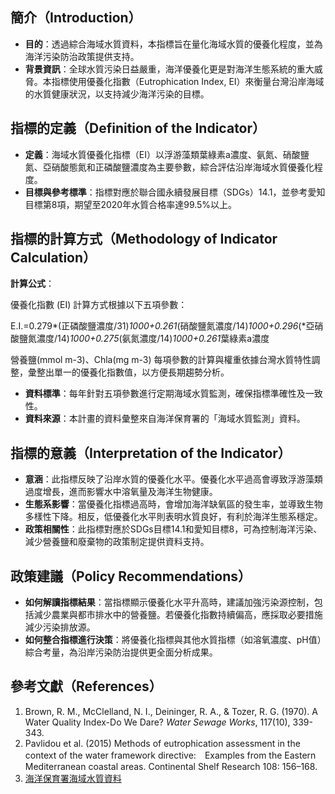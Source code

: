 ## 簡介（Introduction）
* **目的**：透過綜合海域水質資料，本指標旨在量化海域水質的優養化程度，並為海洋污染防治政策提供支持。
* **背景資訊**：全球水質污染日益嚴重，海洋優養化更是對海洋生態系統的重大威脅。本指標使用優養化指數（Eutrophication Index, EI）來衡量台灣沿岸海域的水質健康狀況，以支持減少海洋污染的目標。

## 指標的定義（Definition of the Indicator）
* **定義**：海域水質優養化指標（EI）以浮游藻類葉綠素a濃度、氨氮、硝酸鹽氮、亞硝酸態氮和正磷酸鹽濃度為主要參數，綜合評估沿岸海域水質優養化程度。
* **目標與參考標準**：指標對應於聯合國永續發展目標（SDGs）14.1，並參考愛知目標第8項，期望至2020年水質合格率達99.5%以上。

## 指標的計算方式（Methodology of Indicator Calculation）
**計算公式**：

優養化指數 \(EI\) 計算方式根據以下五項參數：


E.I.=0.279*(正磷酸鹽濃度/31)*1000+0.261*(硝酸鹽氮濃度/14)*1000+0.296*(*亞硝酸鹽氮濃度/14)*1000+0.275*(氨氮濃度/14)*1000+0.261*葉綠素a濃度

營養鹽(mmol m-3)、Chla(mg m-3)
每項參數的計算與權重依據台灣水質特性調整，彙整出單一的優養化指數值，以方便長期趨勢分析。

* **資料標準**：每年針對五項參數進行定期海域水質監測，確保指標準確性及一致性。
* **資料來源**：本計畫的資料彙整來自海洋保育署的「海域水質監測」資料。

## 指標的意義（Interpretation of the Indicator）
* **意涵**：此指標反映了沿岸水質的優養化水平。優養化水平過高會導致浮游藻類過度增長，進而影響水中溶氧量及海洋生物健康。
* **生態系影響**：當優養化指標過高時，會增加海洋缺氧區的發生率，並導致生物多樣性下降。相反，低優養化水平則表明水質良好，有利於海洋生態系穩定。
* **政策相關性**：此指標對應於SDGs目標14.1和愛知目標8，可為控制海洋污染、減少營養鹽和廢棄物的政策制定提供資料支持。

## 政策建議（Policy Recommendations）
* **如何解讀指標結果**：當指標顯示優養化水平升高時，建議加強污染源控制，包括減少農業與都市排水中的營養鹽。若優養化指數持續偏高，應採取必要措施減少污染排放源。
* **如何整合指標進行決策**：將優養化指標與其他水質指標（如溶氧濃度、pH值）綜合考量，為沿岸污染防治提供更全面分析成果。

## 參考文獻（References）
1. Brown, R. M., McClelland, N. I., Deininger, R. A., & Tozer, R. G. (1970). A Water Quality Index-Do We Dare? *Water Sewage Works*, 117(10), 339-343.
2. Pavlidou et al. (2015) Methods of eutrophication assessment in the context of the water framework directive:　Examples from the Eastern Mediterranean coastal areas. Continental Shelf Research 108: 156–168.
3. [海洋保育署海域水質資料](https://iocean.oca.gov.tw/OCA_OceanConservation/PUBLIC/Marine_WaterQuality.aspx)
